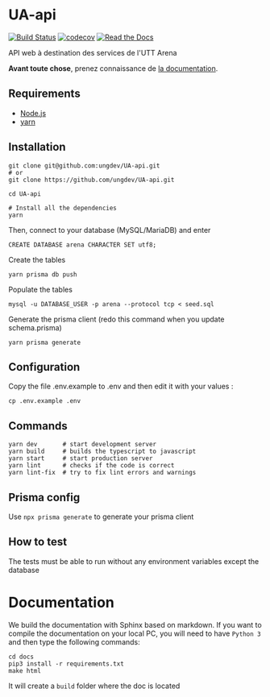 # UA-api

[![Build Status](https://github.com/ungdev/UA-api/actions/workflows/ci.yml/badge.svg)](https://github.com/ungdev/UA-api/actions)
[![codecov](https://codecov.io/gh/ungdev/UA-API/branch/master/graph/badge.svg)](https://codecov.io/gh/ungdev/UA-API)
[![Read the Docs](https://readthedocs.org/projects/ua-api/badge/?version=latest&style=flat)](https://ua-api.readthedocs.io/)

API web à destination des services de l'UTT Arena

**Avant toute chose**, prenez connaissance de [la documentation](https://ua-api.readthedocs.io).

## Requirements

- [Node.js](https://nodejs.org/)
- [yarn](https://yarnpkg.com/)

## Installation

```
git clone git@github.com:ungdev/UA-api.git
# or
git clone https://github.com/ungdev/UA-api.git

cd UA-api

# Install all the dependencies
yarn
```

Then, connect to your database (MySQL/MariaDB) and enter

```
CREATE DATABASE arena CHARACTER SET utf8;
```

Create the tables

```
yarn prisma db push
```

Populate the tables

```
mysql -u DATABASE_USER -p arena --protocol tcp < seed.sql
```

Generate the prisma client (redo this command when you update schema.prisma)

```
yarn prisma generate
```

## Configuration

Copy the file .env.example to .env and then edit it with your values :

```
cp .env.example .env
```

## Commands

```
yarn dev       # start development server
yarn build     # builds the typescript to javascript
yarn start     # start production server
yarn lint      # checks if the code is correct
yarn lint-fix  # try to fix lint errors and warnings
```

## Prisma config

Use `npx prisma generate` to generate your prisma client

## How to test

The tests must be able to run without any environment variables except the database

# Documentation

We build the documentation with Sphinx based on markdown. If you want to compile the documentation on your local PC, you will need to have `Python 3` and then type the following commands:

```
cd docs
pip3 install -r requirements.txt
make html
```

It will create a `build` folder where the doc is located

